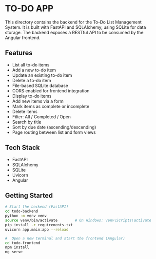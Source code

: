 # TO-DO APP

This directory contains the backend for the To-Do List Management System. It is built with FastAPI and SQLAlchemy, using SQLite for data storage. The backend exposes a RESTful API to be consumed by the Angular frontend.

## Features

- List all to-do items
- Add a new to-do item
- Update an existing to-do item
- Delete a to-do item
- File-based SQLite database
- CORS enabled for frontend integration
- Display to-do items
- Add new items via a form
- Mark items as complete or incomplete
- Delete items
- Filter: All / Completed / Open
- Search by title
- Sort by due date (ascending/descending)
- Page routing between list and form views

## Tech Stack

- FastAPI
- SQLAlchemy
- SQLite
- Uvicorn
- Angular

## Getting Started

```bash
# Start the backend (FastAPI)
cd todo-backend
python -m venv venv
source venv/bin/activate        # On Windows: venv\Scripts\activate
pip install -r requirements.txt
uvicorn app.main:app --reload

#  Open a new terminal and start the frontend (Angular)
cd todo-frontend
npm install
ng serve
```
